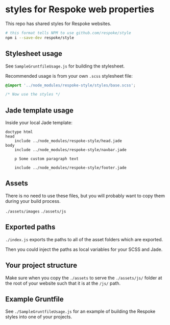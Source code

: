 # styles for Respoke web properties

This repo has shared styles for Respoke websites.

```bash
# this format tells NPM to use github.com/respoke/style
npm i --save-dev respoke/style
```

## Stylesheet usage

See `SampleGruntfileUsage.js` for building the stylesheet.

Recommended usage is from your own `.scss` stylesheet file:

```scss
@import '../node_modules/respoke-style/styles/base.scss';

/* Now use the styles */

```

## Jade template usage

Inside your local Jade template:

```jade
doctype html
head
    include ../node_modules/respoke-style/head.jade
body
    include ../node_modules/respoke-style/navbar.jade

    p Some custom paragraph text

    include ../node_modules/respoke-style/footer.jade
```

## Assets

There is no need to use these files, but you will probably want to copy them during your build process.

`./assets/images`
`./assets/js`

## Exported paths

`./index.js` exports the paths to all of the asset folders which are exported.

Then you could inject the paths as local variables for your SCSS and Jade.

## Your project structure

Make sure when you copy the `./assets` to serve the `./assets/js/` folder at the root of your website such that it is at the `/js/` path.


## Example Gruntfile

See `./SampleGruntfileUsage.js` for an example of building the Respoke styles into one of your projects.
